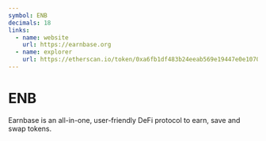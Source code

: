 ```yaml
---
symbol: ENB
decimals: 18
links:
  - name: website
    url: https://earnbase.org
  - name: explorer
    url: https://etherscan.io/token/0xa6fb1df483b24eeab569e19447e0e107003b9e15
---
```


# ENB

Earnbase is an all-in-one, user-friendly DeFi protocol to earn, save and swap tokens.
